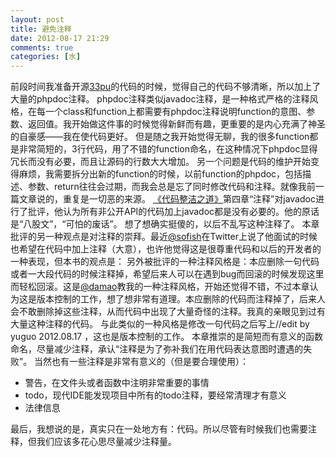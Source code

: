 ```yaml
---
layout: post
title: 避免注释
date: 2012-08-17 21:29
comments: true
categories: [水]
---
```

前段时间我准备开源<a href="https://github.com/yuguo/33pu">33pu</a>的代码的时候，觉得自己的代码不够清晰，所以加上了大量的phpdoc注释。
phpdoc注释类似javadoc注释，是一种格式严格的注释风格，在每一个class和function上都需要有phpdoc注释说明function的意图、参数、返回值。我开始做这件事的时候觉得新鲜而有趣，更重要的是内心充满了神圣的自豪感——我在使代码更好。
但是随之我开始觉得无聊，我的很多function都是非常简短的，3行代码，用了不错的function命名，在这种情况下phpdoc显得冗长而没有必要，而且让源码的行数大大增加。
另一个问题是代码的维护开始变得麻烦，我需要拆分出新的function的时候，以前function的phpdoc，包括描述、参数、return往往会过期，而我会总是忘了同时修改代码和注释。就像我前一篇文章说的，重复是一切恶的来源。
<a href="http://union.dangdang.com/transfer.php?sys_id=1&amp;ad_type=10&amp;from=P-298749&amp;backurl=http%3A%2F%2Fproduct.dangdang.com%2Fproduct.aspx%3Fproduct_id%3D20750190">《代码整洁之道》</a>第四章“注释”对javadoc进行了批评，他认为所有非公开API的代码加上javadoc都是没有必要的。他的原话是“八股文”，“可怕的废话”。
想了想确实挺傻的，以后不乱写这种注释了。
本章批评的另一种观点是对注释的崇拜。最近<a href="http://twitter.com/sofish">@sofish</a>在Twitter上说了他面试的时候也希望在代码中加上注释（大意），也许他觉得这是很尊重代码和以后的开发者的一种表现，但本书的观点是：
另外被批评的一种注释风格是：本应删除一句代码或者一大段代码的时候注释掉，希望后来人可以在遇到bug而回滚的时候发现这里而轻松回滚。这是<a href="http://ooxx.me">@damao</a>教我的一种注释风格，开始还觉得不错，不过本章认为这是版本控制的工作，想了想非常有道理。本应删除的代码而注释掉了，后来人会不敢删除掉这些注释，从而代码中出现了大量奇怪的注释。我真的亲眼见到过有大量这种注释的代码。
与此类似的一种风格是修改一句代码之后写上//edit by yuguo 2012.08.17 ，这也是版本控制的工作。
本章推崇的是简短而有意义的函数命名，尽量减少注释，承认“注释是为了弥补我们在用代码表达意图时遭遇的失败”。
当然也有一些注释是非常有意义的（但是要合理使用）：
<ul>
	<li>警告，在文件头或者函数中注明非常重要的事情</li>
	<li>todo，现代IDE能发现项目中所有的todo注释，要经常清理才有意义</li>
	<li>法律信息</li>
</ul>
最后，我想说的是，真实只在一处地方有：代码。所以尽管有时候我们也需要注释，但我们应该多花心思尽量减少注释量。
